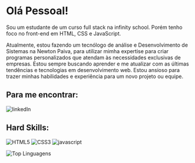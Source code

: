 
# Olá Pessoal!

Sou um estudante de um curso full stack na infinity school. Porém tenho foco no front-end em HTML, CSS e JavaScript.

Atualmente, estou fazendo um tecnólogo de análise e Desenvolvimento de Sistemas na Newton Paiva, para utilizar mimha expertise para criar programas personalizados que atendam às necessidades exclusivas de empresas. 
Estou sempre buscando aprender e me atualizar com as últimas tendências e tecnologias em desenvolvimento web. 
Estou ansioso para trazer minhas habilidades e experiência para um novo projeto ou equipe.

## Para me encontrar:
![linkedln](https://img.shields.io/badge/LinkedIn-0077B5?style=for-the-badge&logo=linkedin&logoColor=whitehttps://www.linkedin.com/in/caio-ceribeli-497456211?utm)

## Hard Skills:
![HTML5](https://img.shields.io/badge/html5-%23E34F26.svg?style=for-the-badge&logo=html5&logoColor=white)
![CSS3](https://img.shields.io/badge/css3-%231572B6.svg?style=for-the-badge&logo=css3&logoColor=white)
![javascript](https://img.shields.io/badge/JavaScript-323330?style=for-the-badge&logo=javascript&logoColor=F7DF1E) 

![Top Linguagens](https://github-readme-stats.vercel.app/api/top-langs/?username=CaioCeribeli&theme=tokyonight&custom_title=Top%20%Linguagens)
